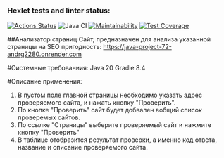 ### Hexlet tests and linter status:
[![Actions Status](https://github.com/andrg2280/java-project-78/workflows/hexlet-check/badge.svg)](https://github.com/andrg2280/java-project-78/actions)
![Java CI](https://github.com/hexlet-boilerplates/java-package/workflows/Java%20CI/badge.svg)
[![Maintainability](https://api.codeclimate.com/v1/badges/bc953fb0ab378995dab3/maintainability)](https://codeclimate.com/github/hexlet-boilerplates/java-package/maintainability)
[![Test Coverage](https://api.codeclimate.com/v1/badges/bc953fb0ab378995dab3/test_coverage)](https://codeclimate.com/github/hexlet-boilerplates/java-package/test_coverage)

##Анализатор страниц
Сайт, предназначен для анализа указанной страницы на SEO пригодность: https://java-project-72-andrg2280.onrender.com

#Системные требованиия:
Java 20
Gradle 8.4

#Описание применения:
1. В пустом поле главной страницы необходимо указать адрес проверяемого сайта, и нажать кнопку "Проверить".
2. По кнопке "Проверить" сайт будет добвален вобщий список проверемых сайтов.
3. По ссылке "Страницы" выберите проверяемый сайт и нажмите кнопку "Проверить"
4. В таблице отобразится результат проверки, а именно код ответа, название и описание проверяемого сайта.
